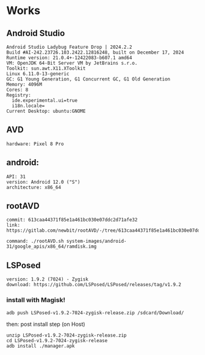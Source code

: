 # Works
## Android Studio
```
Android Studio Ladybug Feature Drop | 2024.2.2
Build #AI-242.23726.103.2422.12816248, built on December 17, 2024
Runtime version: 21.0.4+-12422083-b607.1 amd64
VM: OpenJDK 64-Bit Server VM by JetBrains s.r.o.
Toolkit: sun.awt.X11.XToolkit
Linux 6.11.0-13-generic
GC: G1 Young Generation, G1 Concurrent GC, G1 Old Generation
Memory: 4096M
Cores: 8
Registry:
  ide.experimental.ui=true
  i18n.locale=
Current Desktop: ubuntu:GNOME
```

## AVD
```
hardware: Pixel 8 Pro
```

## android:
```
API: 31
version: Android 12.0 ("S")
architecture: x86_64
```

## rootAVD
```
commit: 613caa44371f85e1a461bc030e07ddc2d71afe32
link: https://gitlab.com/newbit/rootAVD/-/tree/613caa44371f85e1a461bc030e07ddc2d71afe32

command: ./rootAVD.sh system-images/android-31/google_apis/x86_64/ramdisk.img
```

## LSPosed
```
version: 1.9.2 (7024) - Zygisk
download: https://github.com/LSPosed/LSPosed/releases/tag/v1.9.2
```
### install with Magisk!
`adb push LSPosed-v1.9.2-7024-zygisk-release.zip /sdcard/Download/`

then: post install step (on Host)
```
unzip LSPosed-v1.9.2-7024-zygisk-release.zip
cd LSPosed-v1.9.2-7024-zygisk-release
adb install ./manager.apk
```
